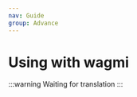```yaml
---
nav: Guide
group: Advance
---
```


# Using with wagmi

<!-- prettier-ignore -->
:::warning
Waiting for translation
:::
